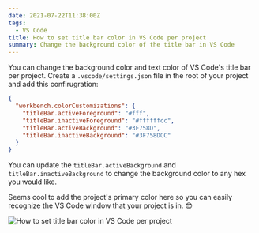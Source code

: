 ```yaml
---
date: 2021-07-22T11:38:00Z
tags:
  - VS Code
title: How to set title bar color in VS Code per project
summary: Change the background color of the title bar in VS Code
---
```


You can change the background color and text color of VS Code's title bar per project. Create a `.vscode/settings.json` file in the root of your project and add this confirugration:

```json
{
  "workbench.colorCustomizations": {
    "titleBar.activeForeground": "#fff",
    "titleBar.inactiveForeground": "#ffffffcc",
    "titleBar.activeBackground": "#3F758D",
    "titleBar.inactiveBackground": "#3F758DCC"
  }
}
```

You can update the `titleBar.activeBackground` and `titleBar.inactiveBackground` to change the background color to any hex you would like.

Seems cool to add the project's primary color here so you can easily recognize the VS Code window that your project is in. 😎

![How to set title bar color in VS Code per project](/images/content/vs-code-title-bar.png)
